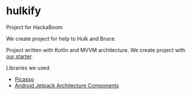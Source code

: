 # hulkify
Project for HackaBoom

We create project for help to Hulk and Bruce.

Project written with Kotlin and MVVM architecture. 
We create project with [our starter](https://github.com/general-mobile/kotlin-android-mvvm-starter).

Libraries we used.

- [Picasso](http://square.github.io/picasso/)
- [Android Jetpack Architecture Components](https://developer.android.com/jetpack/arch/)
